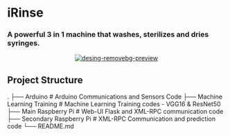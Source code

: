 # iRinse
### A powerful 3 in 1 machine that washes, sterilizes and dries syringes.

<p align="center"><a href="https://ibb.co/Nm9zLx2"><img src="https://i.ibb.co/Nm9zLx2/desing-removebg-preview.png" alt="desing-removebg-preview" border="0"></a></p>

## Project Structure
.
├── Arduino                               # Arduino Communications and Sensors Code
├── Machine Learning Training             # Machine Learning Training codes - VGG16 & ResNet50
├── Main Raspberry Pi                     # Web-UI Flask and XML-RPC communication code
├── Secondary Raspberry Pi                # XML-RPC Communication and prediction code
└── README.md

